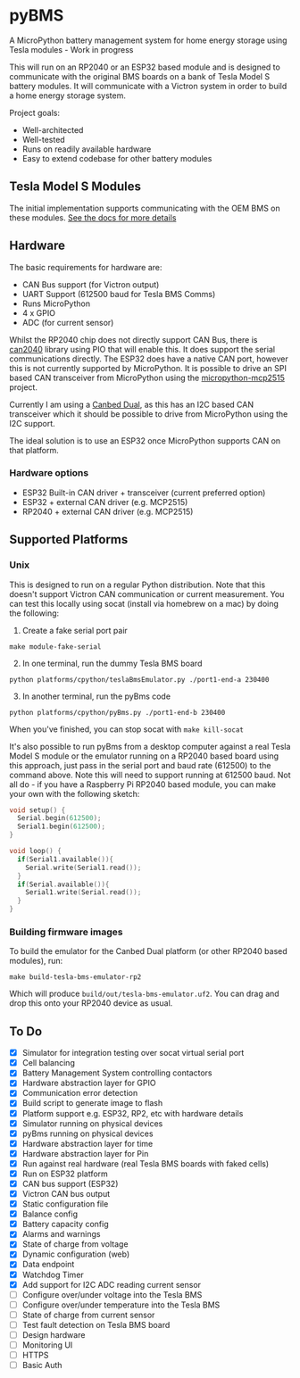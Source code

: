 # pyBMS

A MicroPython battery management system for home energy storage using Tesla modules - Work in progress

This will run on an RP2040 or an ESP32 based module and is designed to communicate with the original BMS boards on a bank of Tesla Model S battery modules. It will communicate with a Victron system in order to build a home energy storage system.

Project goals:

- Well-architected
- Well-tested
- Runs on readily available hardware
- Easy to extend codebase for other battery modules

## Tesla Model S Modules

The initial implementation supports communicating with the OEM BMS on these modules. [See the docs for more details](./battery/tesla_model_s/README.md)

## Hardware

The basic requirements for hardware are:

- CAN Bus support (for Victron output)
- UART Support (612500 baud for Tesla BMS Comms)
- Runs MicroPython
- 4 x GPIO
- ADC (for current sensor)

Whilst the RP2040 chip does not directly support CAN Bus, there is [can2040](https://github.com/KevinOConnor/can2040) library using PIO that will enable this. It does support the serial communications directly. The ESP32 does have a native CAN port, however this is not currently supported by MicroPython. It is possible to drive an SPI based CAN transceiver from MicroPython using the [micropython-mcp2515](https://github.com/jxltom/micropython-mcp2515) project.

Currently I am using a [Canbed Dual](https://www.seeedstudio.com/CANBed-DUAL-RP2040-based-Arduino-CAN-Bus-dev-board-2-independent-CAN2-0-CAN-FD-p-5377.html), as this has an I2C based CAN transceiver which it should be possible to drive from MicroPython using the I2C support.

The ideal solution is to use an ESP32 once MicroPython supports CAN on that platform.

### Hardware options

- ESP32 Built-in CAN driver + transceiver (current preferred option)
- ESP32 + external CAN driver (e.g. MCP2515)
- RP2040 + external CAN driver (e.g. MCP2515)

## Supported Platforms

### Unix

This is designed to run on a regular Python distribution. Note that this doesn't support Victron CAN communication or current measurement. You can test this locally using socat (install via homebrew on a mac) by doing the following:

1. Create a fake serial port pair

```
make module-fake-serial
```

2. In one terminal, run the dummy Tesla BMS board

```
python platforms/cpython/teslaBmsEmulator.py ./port1-end-a 230400
```

3. In another terminal, run the pyBms code

```
python platforms/cpython/pyBms.py ./port1-end-b 230400
```

When you've finished, you can stop socat with `make kill-socat`

It's also possible to run pyBms from a desktop computer against a real Tesla Model S module or the emulator running on a RP2040 based board using this approach, just pass in the serial port and baud rate (612500) to the command above. Note this will need to support running at 612500 baud. Not all do - if you have a Raspberry Pi RP2040 based module, you can make your own with the following sketch:

```C
void setup() {
  Serial.begin(612500);
  Serial1.begin(612500);
}

void loop() {
  if(Serial1.available()){
    Serial.write(Serial1.read());
  }
  if(Serial.available()){
    Serial1.write(Serial.read());
  }
}
```

### Building firmware images

To build the emulator for the Canbed Dual platform (or other RP2040 based modules), run:

```
make build-tesla-bms-emulator-rp2
```

Which will produce `build/out/tesla-bms-emulator.uf2`. You can drag and drop this onto your RP2040 device as usual.

## To Do

- [x] Simulator for integration testing over socat virtual serial port
- [x] Cell balancing
- [x] Battery Management System controlling contactors
- [x] Hardware abstraction layer for GPIO
- [x] Communication error detection
- [x] Build script to generate image to flash
- [x] Platform support e.g. ESP32, RP2, etc with hardware details
- [x] Simulator running on physical devices
- [x] pyBms running on physical devices
- [x] Hardware abstraction layer for time
- [x] Hardware abstraction layer for Pin
- [x] Run against real hardware (real Tesla BMS boards with faked cells)
- [x] Run on ESP32 platform
- [x] CAN bus support (ESP32)
- [x] Victron CAN bus output
- [x] Static configuration file
- [x] Balance config
- [x] Battery capacity config
- [x] Alarms and warnings
- [x] State of charge from voltage
- [x] Dynamic configuration (web)
- [x] Data endpoint
- [x] Watchdog Timer
- [x] Add support for I2C ADC reading current sensor
- [ ] Configure over/under voltage into the Tesla BMS
- [ ] Configure over/under temperature into the Tesla BMS
- [ ] State of charge from current sensor
- [ ] Test fault detection on Tesla BMS board
- [ ] Design hardware
- [ ] Monitoring UI
- [ ] HTTPS
- [ ] Basic Auth
